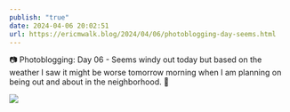 ```yaml
---
publish: "true"
date: 2024-04-06 20:02:51
url: https://ericmwalk.blog/2024/04/06/photoblogging-day-seems.html
---
```


📷 Photoblogging: Day 06 -
Seems windy out today but based on the weather I saw it might be worse tomorrow morning when I am planning on being out and about in the neighborhood. 😬

![](https://ericmwalk.blog/uploads/2024/img-8542.jpeg)